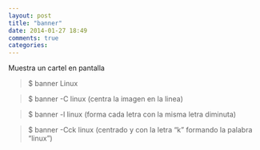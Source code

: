 ```yaml
---
layout: post
title: "banner"
date: 2014-01-27 18:49
comments: true
categories: 
---
```

Muestra un cartel en pantalla

>$ banner Linux

>$ banner -C linux  (centra la imagen en la linea)

>$ banner -l linux   (forma cada letra con la misma letra diminuta)

>$ banner -Cck linux  (centrado y con la letra “k” formando la palabra “linux”) 

